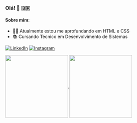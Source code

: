 ### Olá! 👋 🇧🇷

#### Sobre mim:

- 👨‍💻 Atualmente estou me aprofundando em HTML e CSS
- 📚 Cursando Técnico em Desenvolvimento de Sistemas

[![LinkedIn](https://img.shields.io/badge/LinkedIn-000000?style=for-the-badge&logo=linkedin&logoColor=white)](https://www.linkedin.com/in/muriloconsul/)
[![Instagram](https://img.shields.io/badge/Instagram-000000?style=for-the-badge&logo=instagram&logoColor=white)](https://www.instagram.com/muriloconsuldev/)

<a href="https://github.com/muriloconsul">
  <img height=200 align="center" src="https://github-readme-stats.vercel.app/api?username=muriloconsul&show_icons=true&theme=graywhite" />
</a>

<a href="https://github.com/muriloconsul">
  <img height=200 align="center" src="https://github-readme-stats.vercel.app/api/top-langs/?username=muriloconsul&layout=donut&theme=graywhite" />
</a>
